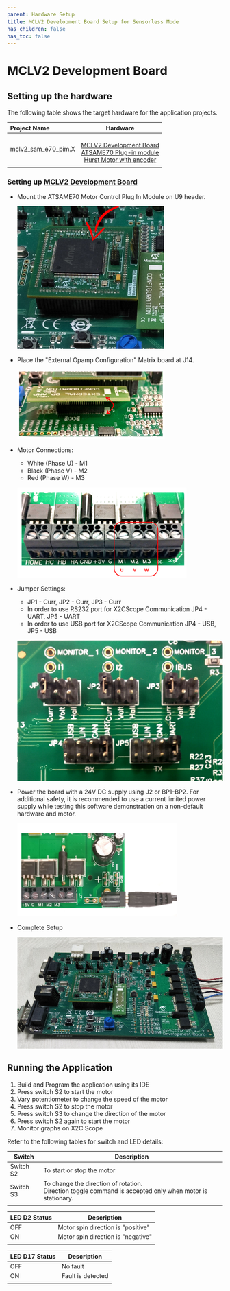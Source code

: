 ```yaml
---
parent: Hardware Setup
title: MCLV2 Development Board Setup for Sensorless Mode
has_children: false
has_toc: false
---
```


# MCLV2 Development Board
## Setting up the hardware

The following table shows the target hardware for the application projects.

| Project Name | Hardware |
|:---------|:---------:|
| mclv2_sam_e70_pim.X |<br>[MCLV2 Development Board](https://www.microchip.com/DevelopmentTools/ProductDetails/DM330021-2)<br>[ATSAME70 Plug-in module](https://www.microchip.com/Developmenttools/ProductDetails/MA320203)<br>[Hurst Motor with encoder](https://www.microchip.com/DevelopmentTools/ProductDetails/PartNo/AC300022) |
|||

### Setting up [MCLV2 Development Board](https://www.microchip.com/DevelopmentTools/ProductDetails/DM330021-2)

- Mount the ATSAME70 Motor Control Plug In Module on U9 header. 

    ![PIM_Install](images/mclv2/pll_same70_pim_mclv2.png)

- Place the "External Opamp Configuration" Matrix board at J14.

    ![External_OPAMP](images/mclv2/pll_same70_mclv2_ext_opamp.png)

- Motor Connections: 
    - White (Phase U) - M1 
    - Black (Phase V) - M2 
    - Red (Phase W) - M3

    ![Motor_Connections](./images/mclv2/pll_same70_mclv2_motor_connection.png)

- Jumper Settings: 
    - JP1 - Curr, JP2 - Curr, JP3 - Curr 
    - In order to use RS232 port for X2CScope Communication JP4 - UART, JP5 - UART 
    - In order to use USB port for X2CScope Communication JP4 - USB, JP5 - USB

    ![jumper_Settings](./images/mclv2/pll_same70_mclv2_jumper_settings.png)


- Power the board with a 24V DC supply using J2 or BP1-BP2. For additional safety, it is recommended to use a current limited power supply while testing this software demonstration on a non-default hardware and motor. 

    ![power](./images/mclv2/pll_same70_power_mclv2.png)

- Complete Setup

    ![Setup](./images/mclv2/pll_same70_mclv2.png)

## Running the Application

1. Build and Program the application using its IDE
2. Press switch S2 to start the motor
3. Vary potentiometer to change the speed of the motor
4. Press switch S2 to stop the motor
5. Press switch S3 to change the direction of the motor
6. Press switch S2 again to start the motor
7. Monitor graphs on X2C Scope

Refer to the following tables for switch and LED details:

| Switch | Description |
|------|----------------|
| Switch S2 | To start or stop the motor |
| Switch S3 | To change the direction of rotation. <br>Direction toggle command is accepted only when motor is stationary. |
||

| LED D2 Status | Description |
|------|----------------|
| OFF  | Motor spin direction is "positive"  |
| ON  | Motor spin direction is "negative"   |
||

| LED D17 Status | Description |
|------|----------------|
| OFF  | No fault  |
| ON   | Fault is detected  |
||
